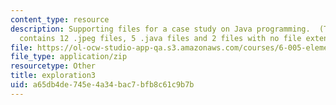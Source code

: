 ```yaml
---
content_type: resource
description: Supporting files for a case study on Java programming.  (This ZIP file
  contains 12 .jpeg files, 5 .java files and 2 files with no file extension.)
file: https://ol-ocw-studio-app-qa.s3.amazonaws.com/courses/6-005-elements-of-software-construction-fall-2008/a65db4de745e4a34bac7bfb8c61c9b7b_exploration3.zip
file_type: application/zip
resourcetype: Other
title: exploration3
uid: a65db4de-745e-4a34-bac7-bfb8c61c9b7b
---
```

